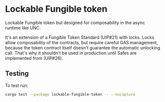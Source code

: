 # Lockable Fungible token

Lockable Fungible token but designed for composability in the async runtime like UNC.

It's an extension of a Fungible Token Standard (UIP#21) with locks.
Locks allow composability of the contracts, but require careful GAS management, because the token contract itself
doesn't guarantee the automatic unlocking call. That's why it shouldn't be used in production
until Safes are implemented from (UIP#26).

## Testing
To test run:

```bash
cargo test --package lockable-fungible-token -- --nocapture
```
